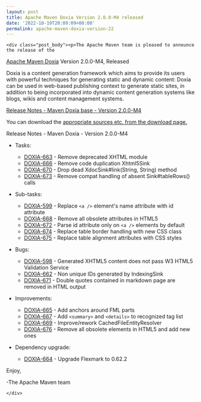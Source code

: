 ```yaml
---
layout: post
title: Apache Maven Doxia Version 2.0.0-M4 released
date: '2022-10-19T20:09:09+00:00'
permalink: apache-maven-doxia-version-22
---
```

    <div class="post_body"><p>The Apache Maven team is pleased to announce the release of the
<a href="https://maven.apache.org/doxia/">Apache Maven Doxia</a> Version 2.0.0-M4,
Released</p>
<p>Doxia is a content generation framework which aims to provide its users with powerful techniques for
generating static and dynamic content: Doxia can be used in web-based publishing context to generate
static sites, in addition to being incorporated into dynamic content generation systems like blogs,
wikis and content management systems.</p>
<!-- more -->
<p><a href="https://issues.apache.org/jira/secure/ReleaseNote.jspa?projectId=12317230&amp;version=12352066">Release Notes - Maven Doxia base - Version 2.0.0-M4</a></p>
<p>You can download the <a href="https://maven.apache.org/doxia/downloads.html">appropriate sources etc. from the download page.</a></p>
<p>Release Notes - Maven Doxia - Version 2.0.0-M4</p>
<ul>
<li>
<p>Tasks:</p>
<ul>
<li><a href="https://issues.apache.org/jira/browse/DOXIA-663">DOXIA-663</a> - Remove deprecated XHTML module</li>
<li><a href="https://issues.apache.org/jira/browse/DOXIA-666">DOXIA-666</a> - Remove code duplication Xhtml5Sink</li>
<li><a href="https://issues.apache.org/jira/browse/DOXIA-670">DOXIA-670</a> - Drop dead XdocSink#link(String, String) method</li>
<li><a href="https://issues.apache.org/jira/browse/DOXIA-673">DOXIA-673</a> - Remove compat handling of absent Sink#tableRows() calls</li>
</ul>
</li>
<li>
<p>Sub-tasks:</p>
<ul>
<li><a href="https://issues.apache.org/jira/browse/DOXIA-599">DOXIA-599</a> - Replace <code>&lt;a /&gt;</code> element's name attribute with id attribute</li>
<li><a href="https://issues.apache.org/jira/browse/DOXIA-668">DOXIA-668</a> - Remove all obsolete attributes in HTML5</li>
<li><a href="https://issues.apache.org/jira/browse/DOXIA-672">DOXIA-672</a> - Parse id attribute only on <code>&lt;a /&gt;</code> elements by default</li>
<li><a href="https://issues.apache.org/jira/browse/DOXIA-674">DOXIA-674</a> - Replace table border handling with new CSS class</li>
<li><a href="https://issues.apache.org/jira/browse/DOXIA-675">DOXIA-675</a> - Replace table alignment attributes with CSS styles</li>
</ul>
</li>
<li>
<p>Bugs:</p>
<ul>
<li><a href="https://issues.apache.org/jira/browse/DOXIA-598">DOXIA-598</a> - Generated XHTML5 content does not pass W3 HTML5 Validation Service</li>
<li><a href="https://issues.apache.org/jira/browse/DOXIA-662">DOXIA-662</a> - Non unique IDs generated by IndexingSink</li>
<li><a href="https://issues.apache.org/jira/browse/DOXIA-671">DOXIA-671</a> - Double quotes contained in markdown page are removed in HTML output</li>
</ul>
</li>
<li>
<p>Improvements:</p>
<ul>
<li><a href="https://issues.apache.org/jira/browse/DOXIA-665">DOXIA-665</a> - Add anchors around FML parts</li>
<li><a href="https://issues.apache.org/jira/browse/DOXIA-667">DOXIA-667</a> - Add <code>&lt;summary&gt;</code> and <code>&lt;details&gt;</code> to recognized tag list</li>
<li><a href="https://issues.apache.org/jira/browse/DOXIA-669">DOXIA-669</a> - Improve/rework CachedFileEntityResolver</li>
<li><a href="https://issues.apache.org/jira/browse/DOXIA-676">DOXIA-676</a> - Remove all obsolete elements in HTML5 and add new ones</li>
</ul>
</li>
<li>
<p>Dependency upgrade:</p>
<ul>
<li><a href="https://issues.apache.org/jira/browse/DOXIA-664">DOXIA-664</a> - Upgrade Flexmark to 0.62.2</li>
</ul>
</li>
</ul>
<p>Enjoy,</p>
<p>-The Apache Maven team</p>

    </div>
